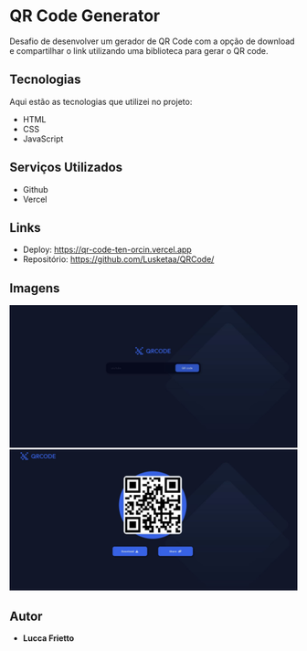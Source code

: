 # QR Code Generator

Desafio de desenvolver um gerador de QR Code com a opção de download e compartilhar o link utilizando uma biblioteca para gerar o QR code.

## Tecnologias 

Aqui estão as tecnologias que utilizei no projeto:

* HTML
* CSS
* JavaScript

## Serviços Utilizados

* Github
* Vercel

## Links

* Deploy: https://qr-code-ten-orcin.vercel.app
* Repositório: https://github.com/Lusketaa/QRCode/

## Imagens

![home](https://github.com/Lusketaa/QRCode/blob/master/assets/home.JPG)
![download](https://github.com/Lusketaa/QRCode/blob/master/assets/download.JPG)

## Autor

* **Lucca Frietto**

